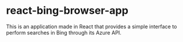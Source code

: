# react-bing-browser-app
This is an application made in React that provides a simple interface to perform searches in Bing through its Azure API.
